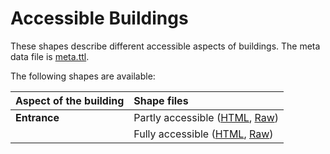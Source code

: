 # Accessible Buildings

These shapes describe different accessible aspects of buildings. The meta data file is [meta.ttl](https://github.com/schreckl/rules/blob/master/rules/accessible-building/meta.ttl). 

The following shapes are available:

| Aspect of the building | Shape files                                                                                                                                                                                                                                                                 |
|:-----------------------|:----------------------------------------------------------------------------------------------------------------------------------------------------------------------------------------------------------------------------------------------------------------------------|
| **Entrance**           | Partly accessible ([HTML](https://github.com/schreckl/rules/blob/master/rules/accessible-building/entrance-fully-accessible-by-wheelchair.ttl), [Raw](https://github.com/schreckl/rules/raw/master/rules/accessible-building/entrance-fully-accessible-by-wheelchair.ttl))  |
|                        | Fully accessible ([HTML](https://github.com/schreckl/rules/blob/master/rules/accessible-building/entrance-partly-accessible-by-wheelchair.ttl), [Raw](https://github.com/schreckl/rules/raw/master/rules/accessible-building/entrance-partly-accessible-by-wheelchair.ttl)) |


